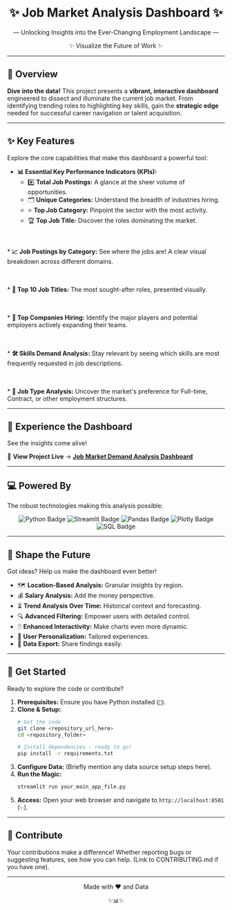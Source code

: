 <div align="center">
  <h1>✨ Job Market Analysis Dashboard ✨</h1>
  <p>— Unlocking Insights into the Ever-Changing Employment Landscape —</p>
</div>

<div align="center">
  <p>✨ Visualize the Future of Work ✨</p>
</div>

---

## 📖 Overview

**Dive into the data!** This project presents a **vibrant, interactive dashboard** engineered to dissect and illuminate the current job market. From identifying trending roles to highlighting key skills, gain the **strategic edge** needed for successful career navigation or talent acquisition.

---

## ✨ Key Features

Explore the core capabilities that make this dashboard a powerful tool:

* **📊 Essential Key Performance Indicators (KPIs):**
    * #️⃣ **Total Job Postings:** A glance at the sheer volume of opportunities.
    * 🗂️ **Unique Categories:** Understand the breadth of industries hiring.
    * ⭐ **Top Job Category:** Pinpoint the sector with the most activity.
    * 🏆 **Top Job Title:** Discover the roles dominating the market.

<br><br> * **📈 Job Postings by Category:** See where the jobs are! A clear visual breakdown across different domains.

<br><br> * **🥇 Top 10 Job Titles:** The most sought-after roles, presented visually.

<br><br> * **🏢 Top Companies Hiring:** Identify the major players and potential employers actively expanding their teams.

<br><br> * **🛠️ Skills Demand Analysis:** Stay relevant by seeing which skills are most frequently requested in job descriptions.

<br><br> * **💼 Job Type Analysis:** Uncover the market's preference for Full-time, Contract, or other employment structures.

---

## 🔗 Experience the Dashboard

See the insights come alive!

🚀 **View Project Live** → [**Job Market Demand Analysis Dashboard**](https://job-market-demand-analysis.streamlit.app/)

---

## 💻 Powered By

The robust technologies making this analysis possible:

<p align="center">
  <img src="https://img.shields.io/badge/Python-3776AB?style=for-the-badge&logo=python&logoColor=white" alt="Python Badge"/>
  <img src="https://img.shields.io/badge/Streamlit-FF4B4B?style=for-the-badge&logo=streamlit&logoColor=white" alt="Streamlit Badge"/>
  <img src="https://img.shields.io/badge/Pandas-%23150458.svg?style=for-the-badge&logo=pandas&logoColor=white" alt="Pandas Badge"/> <img src="https://img.shields.io/badge/Plotly-3B99F3?style=for-the-badge&logo=plotly&logoColor=white" alt="Plotly Badge"/> <img src="https://img.shields.io/badge/SQL-4479A1?style=for-the-badge&logo=mysql&logoColor=white" alt="SQL Badge"/> </p>

---

## 🌱 Shape the Future

Got ideas? Help us make the dashboard even better!

* 🗺️ **Location-Based Analysis:** Granular insights by region.
* 💰 **Salary Analysis:** Add the money perspective.
* ⏳ **Trend Analysis Over Time:** Historical context and forecasting.
* 🔍 **Advanced Filtering:** Empower users with detailed control.
* 🖱️ **Enhanced Interactivity:** Make charts even more dynamic.
* 🔐 **User Personalization:** Tailored experiences.
* 💾 **Data Export:** Share findings easily.

---

## 🚀 Get Started

Ready to explore the code or contribute?

1.  **Prerequisites:** Ensure you have Python installed (`🐍`).
2.  **Clone & Setup:**
    ```bash
    # Get the code
    git clone <repository_url_here>
    cd <repository_folder>

    # Install dependencies - ready to go!
    pip install -r requirements.txt
    ```
3.  **Configure Data:** (Briefly mention any data source setup steps here).
4.  **Run the Magic:**
    ```bash
    streamlit run your_main_app_file.py
    ```
5.  **Access:** Open your web browser and navigate to `http://localhost:8501` (`✨`).

---

## 🙌 Contribute

Your contributions make a difference! Whether reporting bugs or suggesting features, see how you can help. (Link to CONTRIBUTING.md if you have one).

---

<div align="center">
  <p>Made with ❤️ and Data</p>
  <p>✨📊✨</p>
</div>
